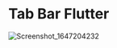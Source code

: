 # Tab Bar Flutter

![Screenshot_1647204232](https://user-images.githubusercontent.com/28947735/158078487-81ff348d-f303-4535-8ee2-8a63ecb16851.png)
